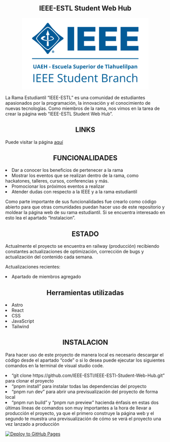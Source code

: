 <h2 align="center"> IEEE-ESTL Student Web Hub </h2>
<p align="center">
  <img width="400px" src="https://github.com/IEEE-ESTl/IEEE-ESTl-Student-Web-Hub/blob/main/public/SB-Logo.png" alt="IEEE - ESTl Student Branch"/>
</p>

<p>La Rama Estudiantil “IEEE-ESTL” es una comunidad de estudiantes apasionados por la programación, la innovación y el conocimiento de nuevas tecnologías. Como miembros de la rama, nos vimos en la tarea de crear la página web “IEEE-ESTL Student Web Hub”.</p>

<h2 align="center">LINKS</h2>
<p>Puede visitar la página <a href="https://ieee-estl.github.io/IEEE-ESTl-Student-Web-Hub/">aquí</a> </p>

<h2 align="center">FUNCIONALIDADES </h2>
<li>Dar a conocer los beneficios de pertenecer a la rama</li>
<li>Mostrar los eventos que se realizan dentro de la rama, como hackatones, talleres, cursos, conferencias y más.</li>
<li>Promocionar los próximos eventos a realizar</li>
<li>Atender dudas con respecto a la IEEE y a la rama estudiantil</li>

<p>Como parte importante de sus funcionalidades fue crearlo como código abierto para que otras comunidades puedan hacer uso de este repositorio y moldear la página web de su rama estudiantil. Si se encuentra interesado en esto lea el apartado “Instalacion”.</p>

<h2 align="center">ESTADO </h2>
<p>Actualmente el proyecto se encuentra en railway (producción) recibiendo constantes actualizaciones de optimización, corrección de bugs y actualización del contenido cada semana.
</p>
<p>Actualizaciones recientes: 
</p>
<li>Apartado de miembros agregado</li>

<h2 align="center">Herramientas utilizadas </h2>
<li>Astro</li>
<li>React</li>
<li>CSS</li>
<li>JavaScript</li>
<li>Tailwind</li>

<h2 align="center">INSTALACION</h2>
<p>Para hacer uso de este proyecto de manera local es necesario descargar el código desde el apartado “code” o si lo desea puede ejecutar los siguientes comandos en la terminal de visual studio code.</p>

<li>“git clone https://github.com/IEEE-ESTl/IEEE-ESTl-Student-Web-Hub.git”  para clonar el proyecto</li>
<li>“pnpm install” para instalar todas las dependencias del proyecto </li>
<li>“pnpm run dev” para abrir una previsualización del proyecto de forma local</li>
<li>“pnpm run build” y “pnpm run preview” hacienda énfasis en estas dos últimas líneas de comandos son muy importantes a la hora de llevar a producción el proyecto, ya que el primero construye la página web y el segundo te muestra una previsualización de cómo se verá el proyecto una vez lanzado a producción  </li>

[![Deploy to GitHub Pages](https://github.com/IEEE-ESTl/IEEE-ESTl-Student-Web-Hub/actions/workflows/deploy.yml/badge.svg?branch=main)](https://github.com/IEEE-ESTl/IEEE-ESTl-Student-Web-Hub/actions/workflows/deploy.yml)
